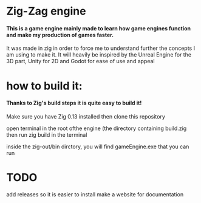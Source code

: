 # Zig-Zag engine
#### This is a game engine mainly made to learn how game engines function and make my production of games faster.

It was made in zig in order to force me to understand further the concepts I am using to make it.
It will heavily be inspired by the Unreal Engine for the 3D part, Unity for 2D and Godot for ease of use and appeal

# how to build it:
#### Thanks to Zig's build steps it is quite easy to build it!
Make sure you have Zig 0.13 installed
then clone this repository

open terminal in the root ofthe engine (the directory containing build.zig
then run zig build in the terminal

inside the zig-out/bin dirctory, you will find gameEngine.exe that you can run

# TODO
add releases so it is easier to install
make a website for documentation
